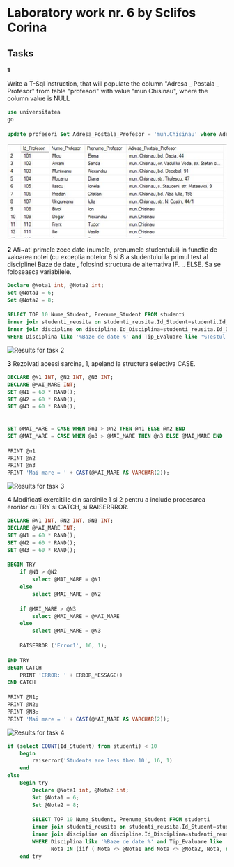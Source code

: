 # Laboratory work nr. 6 by Sclifos Corina

## Tasks
**1**

Write a T-Sql instruction, that will populate the column "Adresa _ Postala _ Profesor" from table "profesori" with value "mun.Chisinau", where the column value is NULL 

```sql
use universitatea
go

update profesori Set Adresa_Postala_Profesor = 'mun.Chisinau' where Adresa_Postala_Profesor is NULL
```
![Results for task 1](images/lab6_1.JPG)

**2**
Afi~ati primele zece date (numele, prenumele studentului) in functie de valoarea notei (cu exceptia
notelor 6 si 8 a studentului la primul test al disciplinei Baze de date , folosind structura de
altemativa IF. .. ELSE. Sa se foloseasca variabilele.
```sql
Declare @Nota1 int, @Nota2 int;
Set @Nota1 = 6;
Set @Nota2 = 8;

SELECT TOP 10 Nume_Student, Prenume_Student FROM studenti
inner join studenti_reusita on studenti_reusita.Id_Student=studenti.Id_Student
inner join discipline on discipline.Id_Disciplina=studenti_reusita.Id_Disciplina
WHERE Disciplina like '%Baze de date %' and Tip_Evaluare like '%Testul 1%' and Nota IN (iif ( Nota <> @Nota1 and Nota <> @Nota2, Nota, null ) )
```
![Results for task 2](images/lab5_2.JPG)

**3**
Rezolvati aceesi sarcina, 1, apeland la structura selectiva CASE.
```sql
DECLARE @N1 INT, @N2 INT, @N3 INT;
DECLARE @MAI_MARE INT;
SET @N1 = 60 * RAND();
SET @N2 = 60 * RAND();
SET @N3 = 60 * RAND();


SET @MAI_MARE = CASE WHEN @n1 > @n2 THEN @n1 ELSE @n2 END
SET @MAI_MARE = CASE WHEN @n3 > @MAI_MARE THEN @n3 ELSE @MAI_MARE END

PRINT @n1
PRINT @n2
PRINT @n3
PRINT 'Mai mare = ' + CAST(@MAI_MARE AS VARCHAR(2));
```
![Results for task 3](images/lab5_3.JPG)

**4**
Modificati exercitiile din sarcinile 1 si 2 pentru a include procesarea erorilor cu TRY si CATCH, si
RAISERRROR.
```sql
DECLARE @N1 INT, @N2 INT, @N3 INT;
DECLARE @MAI_MARE INT;
SET @N1 = 60 * RAND();
SET @N2 = 60 * RAND();
SET @N3 = 60 * RAND();

BEGIN TRY
	if @N1 > @N2
		select @MAI_MARE = @N1
	else
		select @MAI_MARE = @N2

	if @MAI_MARE > @N3
		select @MAI_MARE = @MAI_MARE
	else
		select @MAI_MARE = @N3

	RAISERROR ('Error1', 16, 1);

END TRY
BEGIN CATCH
    PRINT 'ERROR: ' + ERROR_MESSAGE()
END CATCH

PRINT @N1;
PRINT @N2;
PRINT @N3;
PRINT 'Mai mare = ' + CAST(@MAI_MARE AS VARCHAR(2));

```
![Results for task 4](images/lab5_4.1.JPG)


```sql
if (select COUNT(Id_Student) from studenti) < 10
	begin
		raiserror('Students are less then 10', 16, 1)
	end
else
	Begin try
		Declare @Nota1 int, @Nota2 int;
		Set @Nota1 = 6;
		Set @Nota2 = 8;

		SELECT TOP 10 Nume_Student, Prenume_Student FROM studenti
		inner join studenti_reusita on studenti_reusita.Id_Student=studenti.Id_Student
		inner join discipline on discipline.Id_Disciplina=studenti_reusita.Id_Disciplina
		WHERE Disciplina like '%Baze de date %' and Tip_Evaluare like '%Testul 1%' and 
		      Nota IN (iif ( Nota <> @Nota1 and Nota <> @Nota2, Nota, null ) )
	end try 


```

